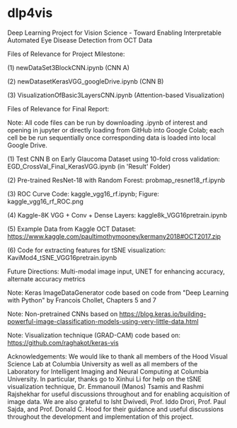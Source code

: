 # dlp4vis

Deep Learning Project for Vision Science - Toward Enabling Interpretable Automated Eye Disease Detection from OCT Data

Files of Relevance for Project Milestone:

(1) newDataSet3BlockCNN.ipynb (CNN A)

(2) newDatasetKerasVGG_googleDrive.ipynb (CNN B)

(3) VisualizationOfBasic3LayersCNN.ipynb (Attention-based Visualization)


Files of Relevance for Final Report:

Note: All code files can be run by downloading .ipynb of interest and opening in jupyter or directly loading from GitHub into Google Colab; each cell be be run sequentially once corresponding data is loaded into local Google Drive.

(1) Test CNN B on Early Glaucoma Dataset using 10-fold cross validation: EGD_CrossVal_Final_KerasVGG.ipynb (in 'Result' Folder)

(2) Pre-trained ResNet-18 with Random Forest: probmap_resnet18_rf.ipynb

(3) ROC Curve Code: kaggle_vgg16_rf.ipynb; Figure: kaggle_vgg16_rf_ROC.png

(4) Kaggle-8K VGG + Conv + Dense Layers: kaggle8k_VGG16pretrain.ipynb

(5) Example Data from Kaggle OCT Dataset: https://www.kaggle.com/paultimothymooney/kermany2018#OCT2017.zip

(6) Code for extracting features for tSNE visualization: KaviMod4_tSNE_VGG16pretrain.ipynb


Future Directions: Multi-modal image input, UNET for enhancing accuracy, alternate accuracy metrics


Note: Keras ImageDataGenerator code based on code from "Deep Learning with Python" by Francois Chollet, Chapters 5 and 7

Note: Non-pretrained CNNs based on https://blog.keras.io/building-powerful-image-classification-models-using-very-little-data.html

Note: Visualization technique (GRAD-CAM) code based on: https://github.com/raghakot/keras-vis


Acknowledgements: We would like to thank all members of the Hood Visual Science Lab at Columbia University as well as all members of the Laboratory for Intelligent Imaging and Neural Computing at Columbia University. In particular, thanks go to Xinhui Li for help on the tSNE visualization technique, Dr. Emmanouil (Manos) Tsamis and Rashmi Rajshekhar for useful discussions throughout and for enabling acquisition of image data. We are also grateful to Isht Dwivedi, Prof. Iddo Drori, Prof. Paul Sajda, and Prof. Donald C. Hood for their guidance and useful discussions throughout the development and implementation of this project.
